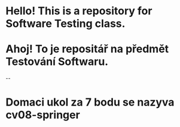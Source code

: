 <h1>Hello! This is a repository for Software Testing class. 
  <br>
  <br>
Ahoj! To je repositář na předmět Testování Softwaru. 
</h1>
--
<h1>
  Domaci ukol za 7 bodu se nazyva cv08-springer
</h1>
